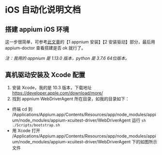 #  iOS 自动化说明文档

## 搭建 appium iOS 环境
这一步很简单，可参考[此文章](https://juejin.im/post/5d7ef540f265da03bb4ada00)的【1 appnium 安装】【2 安装驱动】部分，最后用 appium-doctor 查看搭建是否 ok 就行了。

*注：我用的 appnium 是 1.13.0 版本，python 是 3.7.6  64位版本。*

## 真机驱动安装及 Xcode 配置

1. 安装 Xcode，我的是 10.3 版本，下载地址 https://developer.apple.com/download/more/
2. 找到 appnium WebDriverAgent 所在目录，如我的目录如下：
  - 终端 cd 到 /Applications/Appium.app/Contents/Resources/app/node_modules/appium/node_modules/appium-xcuitest-driver/WebDriverAgent 运行 `sh ./Scripts/bootstrap.sh`
  - 用 Xcode 打开 /Applications/Appium.app/Contents/Resources/app/node_modules/appium/node_modules/appium-xcuitest-driver/WebDriverAgent 下的如图所示文件
  
